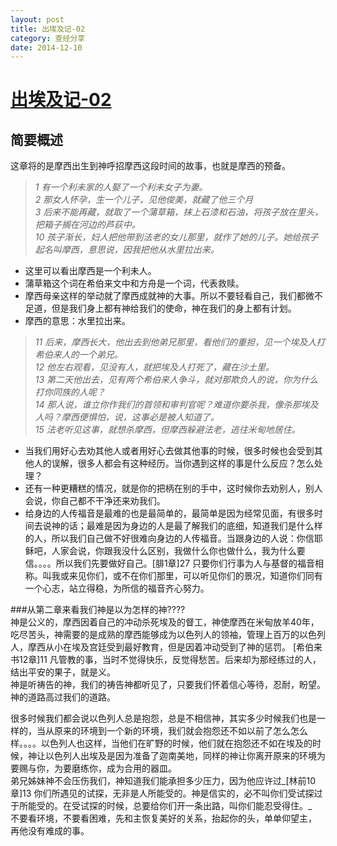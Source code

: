 ```yaml
---
layout: post
title: 出埃及记-02
category: 查经分享
date: 2014-12-10
---
```

[出埃及记-02](http://www.chinesebibleonline.com/bible.php?book=%B3%F6%B0%A3%BC%B0%BC%C7&sec=2)
=============================================

简要概述
----------------------------

这章将的是摩西出生到神呼招摩西这段时间的故事，也就是摩西的预备。

> _1 有一个利未家的人娶了一个利未女子为妻。_           
> _2 那女人怀孕，生一个儿子，见他俊美，就藏了他三个月_                       
> _3 后来不能再藏，就取了一个蒲草箱，抹上石漆和石油，将孩子放在里头，把箱子搁在河边的芦荻中。_                        
> _10 孩子渐长，妇人把他带到法老的女儿那里，就作了她的儿子。她给孩子起名叫摩西，意思说，因我把他从水里拉出来。_                            


* 这里可以看出摩西是一个利未人。     
* 蒲草箱这个词在希伯来文中和方舟是一个词，代表救赎。   
* 摩西母亲这样的举动就了摩西成就神的大事。所以不要轻看自己，我们都微不足道，但是我们身上都有神给我们的使命，神在我们的身上都有计划。
* 摩西的意思：水里拉出来。

> _11 后来，摩西长大，他出去到他弟兄那里，看他们的重担，见一个埃及人打希伯来人的一个弟兄。_                      
> _12 他左右观看，见没有人，就把埃及人打死了，藏在沙土里。_                    
> _13 第二天他出去，见有两个希伯来人争斗，就对那欺负人的说，你为什么打你同族的人呢？_                   
> _14 那人说，谁立你作我们的首领和审判官呢？难道你要杀我，像杀那埃及人吗？摩西便惧怕，说，这事必是被人知道了。_                         
> _15 法老听见这事，就想杀摩西，但摩西躲避法老，逃往米甸地居住。_               

* 当我们用好心去劝其他人或者用好心去做其他事的时候，很多时候也会受到其他人的误解，很多人都会有这种经历。当你遇到这样的事是什么反应？怎么处理？
* 还有一种更糟糕的情况，就是你的把柄在别的手中，这时候你去劝别人，别人会说，你自己都不干净还来劝我们。
* 给身边的人传福音是最难的也是最简单的，最简单是因为经常见面，有很多时间去说神的话；最难是因为身边的人是最了解我们的底细，知道我们是什么样的人，所以我们自己做不好很难向身边的人传福音。当跟身边的人说：你信耶稣吧，人家会说，你跟我没什么区别，我做什么你也做什么，我为什么要信。。。。所以我们先要做好自己。[腓1章]27 只要你们行事为人与基督的福音相称。叫我或来见你们，或不在你们那里，可以听见你们的景况，知道你们同有一个心志，站立得稳，为所信的福音齐心努力。


###从第二章来看我们神是以为怎样的神????                      
神是公义的，摩西因着自己的冲动杀死埃及的督工，神使摩西在米甸放羊40年，吃尽苦头，神需要的是成熟的摩西能够成为以色列人的领袖，管理上百万的以色列人，摩西从小在埃及宫廷受到最好教育，但是因着冲动受到了神的惩罚。
[希伯来书12章]11 凡管教的事，当时不觉得快乐，反觉得愁苦。后来却为那经练过的人，结出平安的果子，就是义。                    
神是听祷告的神，我们的祷告神都听见了，只要我们怀着信心等待，忍耐，盼望。神的道路高过我们的道路。


很多时候我们都会说以色列人总是抱怨，总是不相信神，其实多少时候我们也是一样的，当从原来的环境到一个新的环境，我们就会抱怨还不如以前了怎么怎么样。。。。以色列人也这样，当他们在旷野的时候，他们就在抱怨还不如在埃及的时候，神让以色列人出埃及是因为准备了迦南美地，同样的神让你离开原来的环境为要赐与你，为要磨练你，成为合用的器皿。             
弟兄姊妹神不会压伤我们，神知道我们能承担多少压力，因为他应许过_[林前10章]13 你们所遇见的试探，无非是人所能受的。神是信实的，必不叫你们受试探过于所能受的。在受试探的时候，总要给你们开一条出路，叫你们能忍受得住。_                                
不要看环境，不要看困难，先和主恢复美好的关系，抬起你的头，单单仰望主， 再他没有难成的事。



